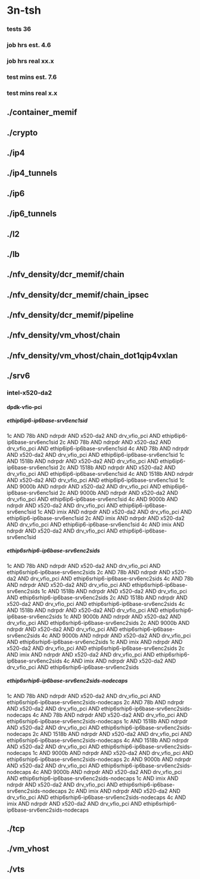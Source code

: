 # 3n-tsh
### tests 36
### job hrs est. 4.6
### job hrs real xx.x
### test mins est. 7.6
### test mins real x.x
## ./container_memif
## ./crypto
## ./ip4
## ./ip4_tunnels
## ./ip6
## ./ip6_tunnels
## ./l2
## ./lb
## ./nfv_density/dcr_memif/chain
## ./nfv_density/dcr_memif/chain_ipsec
## ./nfv_density/dcr_memif/pipeline
## ./nfv_density/vm_vhost/chain
## ./nfv_density/vm_vhost/chain_dot1qip4vxlan
## ./srv6
### intel-x520-da2
#### dpdk-vfio-pci
##### ethip6ip6-ip6base-srv6enc1sid
1c AND 78b AND ndrpdr AND x520-da2 AND drv_vfio_pci AND ethip6ip6-ip6base-srv6enc1sid
2c AND 78b AND ndrpdr AND x520-da2 AND drv_vfio_pci AND ethip6ip6-ip6base-srv6enc1sid
4c AND 78b AND ndrpdr AND x520-da2 AND drv_vfio_pci AND ethip6ip6-ip6base-srv6enc1sid
1c AND 1518b AND ndrpdr AND x520-da2 AND drv_vfio_pci AND ethip6ip6-ip6base-srv6enc1sid
2c AND 1518b AND ndrpdr AND x520-da2 AND drv_vfio_pci AND ethip6ip6-ip6base-srv6enc1sid
4c AND 1518b AND ndrpdr AND x520-da2 AND drv_vfio_pci AND ethip6ip6-ip6base-srv6enc1sid
1c AND 9000b AND ndrpdr AND x520-da2 AND drv_vfio_pci AND ethip6ip6-ip6base-srv6enc1sid
2c AND 9000b AND ndrpdr AND x520-da2 AND drv_vfio_pci AND ethip6ip6-ip6base-srv6enc1sid
4c AND 9000b AND ndrpdr AND x520-da2 AND drv_vfio_pci AND ethip6ip6-ip6base-srv6enc1sid
1c AND imix AND ndrpdr AND x520-da2 AND drv_vfio_pci AND ethip6ip6-ip6base-srv6enc1sid
2c AND imix AND ndrpdr AND x520-da2 AND drv_vfio_pci AND ethip6ip6-ip6base-srv6enc1sid
4c AND imix AND ndrpdr AND x520-da2 AND drv_vfio_pci AND ethip6ip6-ip6base-srv6enc1sid
##### ethip6srhip6-ip6base-srv6enc2sids
1c AND 78b AND ndrpdr AND x520-da2 AND drv_vfio_pci AND ethip6srhip6-ip6base-srv6enc2sids
2c AND 78b AND ndrpdr AND x520-da2 AND drv_vfio_pci AND ethip6srhip6-ip6base-srv6enc2sids
4c AND 78b AND ndrpdr AND x520-da2 AND drv_vfio_pci AND ethip6srhip6-ip6base-srv6enc2sids
1c AND 1518b AND ndrpdr AND x520-da2 AND drv_vfio_pci AND ethip6srhip6-ip6base-srv6enc2sids
2c AND 1518b AND ndrpdr AND x520-da2 AND drv_vfio_pci AND ethip6srhip6-ip6base-srv6enc2sids
4c AND 1518b AND ndrpdr AND x520-da2 AND drv_vfio_pci AND ethip6srhip6-ip6base-srv6enc2sids
1c AND 9000b AND ndrpdr AND x520-da2 AND drv_vfio_pci AND ethip6srhip6-ip6base-srv6enc2sids
2c AND 9000b AND ndrpdr AND x520-da2 AND drv_vfio_pci AND ethip6srhip6-ip6base-srv6enc2sids
4c AND 9000b AND ndrpdr AND x520-da2 AND drv_vfio_pci AND ethip6srhip6-ip6base-srv6enc2sids
1c AND imix AND ndrpdr AND x520-da2 AND drv_vfio_pci AND ethip6srhip6-ip6base-srv6enc2sids
2c AND imix AND ndrpdr AND x520-da2 AND drv_vfio_pci AND ethip6srhip6-ip6base-srv6enc2sids
4c AND imix AND ndrpdr AND x520-da2 AND drv_vfio_pci AND ethip6srhip6-ip6base-srv6enc2sids
##### ethip6srhip6-ip6base-srv6enc2sids-nodecaps
1c AND 78b AND ndrpdr AND x520-da2 AND drv_vfio_pci AND ethip6srhip6-ip6base-srv6enc2sids-nodecaps
2c AND 78b AND ndrpdr AND x520-da2 AND drv_vfio_pci AND ethip6srhip6-ip6base-srv6enc2sids-nodecaps
4c AND 78b AND ndrpdr AND x520-da2 AND drv_vfio_pci AND ethip6srhip6-ip6base-srv6enc2sids-nodecaps
1c AND 1518b AND ndrpdr AND x520-da2 AND drv_vfio_pci AND ethip6srhip6-ip6base-srv6enc2sids-nodecaps
2c AND 1518b AND ndrpdr AND x520-da2 AND drv_vfio_pci AND ethip6srhip6-ip6base-srv6enc2sids-nodecaps
4c AND 1518b AND ndrpdr AND x520-da2 AND drv_vfio_pci AND ethip6srhip6-ip6base-srv6enc2sids-nodecaps
1c AND 9000b AND ndrpdr AND x520-da2 AND drv_vfio_pci AND ethip6srhip6-ip6base-srv6enc2sids-nodecaps
2c AND 9000b AND ndrpdr AND x520-da2 AND drv_vfio_pci AND ethip6srhip6-ip6base-srv6enc2sids-nodecaps
4c AND 9000b AND ndrpdr AND x520-da2 AND drv_vfio_pci AND ethip6srhip6-ip6base-srv6enc2sids-nodecaps
1c AND imix AND ndrpdr AND x520-da2 AND drv_vfio_pci AND ethip6srhip6-ip6base-srv6enc2sids-nodecaps
2c AND imix AND ndrpdr AND x520-da2 AND drv_vfio_pci AND ethip6srhip6-ip6base-srv6enc2sids-nodecaps
4c AND imix AND ndrpdr AND x520-da2 AND drv_vfio_pci AND ethip6srhip6-ip6base-srv6enc2sids-nodecaps
## ./tcp
## ./vm_vhost
## ./vts
